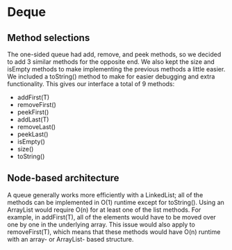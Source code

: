 # Deque

## Method selections
The one-sided queue had add, remove, and peek methods, so we decided to add 3 similar methods for the opposite end. We also kept the size and isEmpty methods to make implementing the previous methods a little easier. We included a toString() method to make for easier debugging and extra functionality. This gives our interface a total of 9 methods:
- addFirst(T)
- removeFirst()
- peekFirst()
- addLast(T)
- removeLast()
- peekLast()
- isEmpty()
- size()
- toString()

## Node-based architecture
A queue generally works more efficiently with a LinkedList; all of the methods can be implemented in O(1) runtime except for
toString(). Using an ArrayList would require O(n) for at least one of the list methods. For example, in addFirst(T), all of the
elements would have to be moved over one by one in the underlying array. This issue would also apply to removeFirst(T), which means
that these methods would have O(n) runtime with an array- or ArrayList- based structure.
